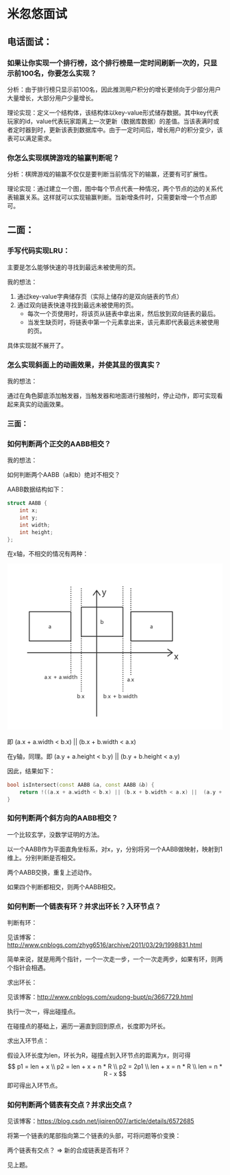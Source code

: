 # 米忽悠面试

## 电话面试：

### 如果让你实现一个排行榜，这个排行榜是一定时间刷新一次的，只显示前100名，你要怎么实现？

分析：由于排行榜只显示前100名，因此推测用户积分的增长更倾向于少部分用户大量增长，大部分用户少量增长。

理论实现：定义一个结构体，该结构体以key-value形式储存数据。其中key代表玩家的id，value代表玩家距离上一次更新（数据库数据）的差值。当该表满时或者定时器到时，更新该表到数据库中。由于一定时间后，增长用户的积分变少，该表可以满足需求。

### 你怎么实现棋牌游戏的输赢判断呢？

分析：棋牌游戏的输赢不仅仅是要判断当前情况下的输赢，还要有可扩展性。

理论实现：通过建立一个图，图中每个节点代表一种情况，两个节点的边的关系代表输赢关系。这样就可以实现输赢判断。当新增条件时，只需要新增一个节点即可。

## 二面：

### 手写代码实现LRU：

主要是怎么能够快速的寻找到最远未被使用的页。

我的想法：

1. 通过key-value字典储存页（实际上储存的是双向链表的节点）
2. 通过双向链表快速寻找到最远未被使用的页。
   - 每次一个页使用时，将该页从链表中拿出来，然后放到双向链表的最后。
   - 当发生缺页时，将链表中第一个元素拿出来，该元素即代表最远未被使用的页。

具体实现就不展开了。

### 怎么实现斜面上的动画效果，并使其显的很真实？

我的想法：

通过在角色脚底添加触发器，当触发器和地面进行接触时，停止动作，即可实现看起来真实的动画效果。

### 三面：

###  如何判断两个正交的AABB相交？

我的想法：

如何判断两个AABB（a和b）绝对不相交？

AABB数据结构如下：

~~~c++
struct AABB {
	int x;
	int y;
	int width;
	int height;
};
~~~

在x轴，不相交的情况有两种：

![](photo/mihuyou图1.png)

即 (a.x + a.width < b.x) || (b.x + b.width < a.x)

在y轴，同理。即 (a.y + a.height < b.y) || (b.y + b.height < a.y)

因此，结果如下：

~~~c++
bool isIntersect(const AABB &a, const AABB &b) {
    return !((a.x + a.width < b.x) || (b.x + b.width < a.x) ||  (a.y + a.height < b.y) || (b.y + b.height < a.y));
}
~~~

### 如何判断两个斜方向的AABB相交？

一个比较玄学，没数学证明的方法。

以一个AABB作为平面直角坐标系，对x，y，分别将另一个AABB做映射，映射到1维上。分别判断是否相交。

两个AABB交换，重复上述动作。

如果四个判断都相交，则两个AABB相交。

### 如何判断一个链表有环？并求出环长？入环节点？

判断有环：

见该博客：http://www.cnblogs.com/zhyg6516/archive/2011/03/29/1998831.html

简单来说，就是用两个指针，一个一次走一步，一个一次走两步，如果有环，则两个指针会相遇。

求出环长：

见该博客：http://www.cnblogs.com/xudong-bupt/p/3667729.html

执行一次一，得出碰撞点。

在碰撞点的基础上，遍历一遍直到回到原点，长度即为环长。

求出入环节点：

假设入环长度为len，环长为R，碰撞点到入环节点的距离为x，则可得
$$
p1 = len + x \\
p2 = len + x + n * R  \\
p2 = 2p1 \\
len + x = n * R \\
len = n * R - x
$$
即可得出入环节点。

### 如何判断两个链表有交点？并求出交点？

见该博客：https://blog.csdn.net/jiqiren007/article/details/6572685

将第一个链表的尾部指向第二个链表的头部，可将问题等价变换：

两个链表有交点？ => 新的合成链表是否有环？

见上题。